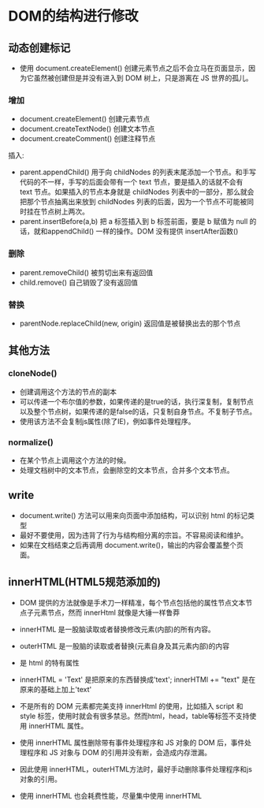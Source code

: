 <!--
 * @Author: x09898 coder_xujie@163.com
 * @Date: 2022-05-09 20:54:21
 * @LastEditors: x09898 coder_xujie@163.com
 * @FilePath: \HTML-CSS-Javascript-\JAVAScript+ES6\JavaScript\DOM\Dom的增删改查.md
 * @Description: 借用 DOM API 来动态的修改 DOM
-->
# DOM的结构进行修改

## 动态创建标记

* 使用 document.createElement() 创建元素节点之后不会立马在页面显示，因为它虽然被创建但是并没有进入到 DOM 树上，只是游离在 JS 世界的孤儿。

### 增加

* document.createElement() 创建元素节点
* document.createTextNode() 创建文本节点
* document.createComment() 创建注释节点

插入:

* parent.appendChild()  用于向 childNodes 的列表末尾添加一个节点。和手写代码的不一样，手写的后面会带有一个 text 节点，要是插入的话就不会有 text 节点。如果插入的节点本身就是 childNodes 列表中的一部分，那么就会把那个节点抽离出来放到 childNodes 列表的后面，因为一个节点不可能被同时挂在节点树上两次。
* parent.insertBefore(a,b) 把 a 标签插入到 b 标签前面，要是 b 赋值为 null 的话，就和appendChild() 一样的操作。DOM 没有提供 insertAfter函数()
  
### 删除

* parent.removeChild()  被剪切出来有返回值
* child.remove() 自己销毁了没有返回值

### 替换

* parentNode.replaceChild(new, origin) 返回值是被替换出去的那个节点

## 其他方法

### cloneNode()

* 创建调用这个方法的节点的副本
* 可以传递一个布尔值的参数，如果传递的是true的话，执行深复制，复制节点以及整个节点树，如果传递的是false的话，只复制自身节点。不复制子节点。
* 使用该方法不会复制js属性(除了IE)，例如事件处理程序。

### normalize()

* 在某个节点上调用这个方法的时候。
* 处理文档树中的文本节点，会删除空的文本节点，合并多个文本节点。

## write

* document.write() 方法可以用来向页面中添加结构，可以识别 html 的标记类型
* 最好不要使用，因为违背了行为与结构相分离的宗旨。不容易阅读和维护。
* 如果在文档结束之后再调用 document.write()，输出的内容会覆盖整个页面。

## innerHTML(HTML5规范添加的)

* DOM 提供的方法就像是手术刀一样精准，每个节点包括他的属性节点文本节点子元素节点，然而 innerHtml 就像是大锤一样鲁莽
* innerHTML 是一股脑读取或者替换修改元素(内部)的所有内容。
* outerHTML 是一股脑的读取或者替换(元素自身及其元素内部)的内容
* 是 html 的特有属性
* innerHTML = 'Text' 是把原来的东西替换成'text'; innerHTMl += "text" 是在原来的基础上加上'text'
* 不是所有的 DOM 元素都完美支持 innerHtml 的使用，比如插入 script 和 style 标签，使用时就会有很多禁忌。然而html，head，table等标签不支持使用 innerHTML 属性。

* 使用 innerHTML 属性删除带有事件处理程序和 JS 对象的 DOM 后，事件处理程序和 JS 对象与 DOM 的引用并没有断，会造成内存泄漏。
* 因此使用 innerHTML，outerHTML方法时，最好手动删除事件处理程序和js对象的引用。
* 使用 innerHTML 也会耗费性能，尽量集中使用 innerHTML
